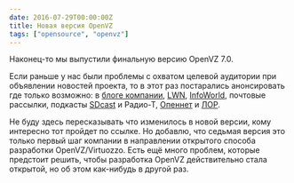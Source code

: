 ```yaml
---
date: 2016-07-29T00:00:00Z
title: Новая версия OpenVZ
tags: ["opensource", "openvz"]
---
```


Наконец-то мы выпустили финальную версию OpenVZ 7.0.

Если раньше у нас были проблемы с охватом целевой аудитории при объявлении
новостей проекта, то в этот раз постарались анонсировать где только возможно: в
[блоге компании](https://habrahabr.ru/company/virtuozzo/blog/306466/),
[LWN](http://lwn.net/Articles/695362/),
[InfoWorld](http://www.infoworld.com/article/3099981/virtualization/openvz-70-runs-linux-vms-like-containers.html),
почтовые рассылки, подкасты [SDcast](https://sdcast.ksdaemon.ru/) и Радио-Т,
[Опеннет](https://www.opennet.ru/opennews/art.shtml?num=44848) и
[ЛОР](https://www.linux.org.ru/news/linux-general/12764585).

Не буду здесь пересказывать что изменилось в новой версии, кому интересно тот
пройдет по ссылке. Но добавлю, что седьмая версия это только первый шаг
компании в направлении открытого способа разработки OpenVZ/Virtuozzo. Есть ещё
много проблем, которые предстоит решить, чтобы разработка OpenVZ действительно
стала открытой, но об этом как-нибудь в другой раз.
